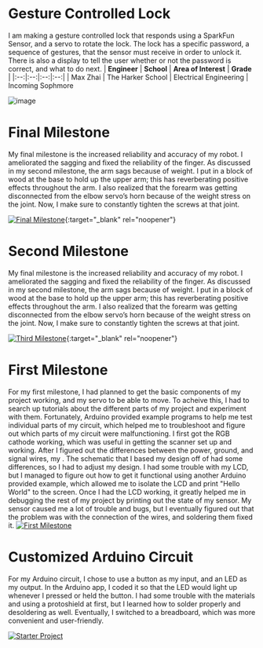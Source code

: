 ﻿# Gesture Controlled Lock
I am making a gesture controlled lock that responds using a SparkFun Sensor, and a servo to rotate the lock. The lock has a specific password, a sequence of gestures, that the sensor must receive in order to unlock it. There is also a display to tell the user whether or not the password is correct, and what to do next.
| **Engineer** | **School** | **Area of Interest** | **Grade** |
|:--:|:--:|:--:|:--:|
| Max Zhai | The Harker School | Electrical Engineering | Incoming Sophmore

![image](https://user-images.githubusercontent.com/42756575/174340184-5a8cc2b8-2c25-4434-9d1a-629f4991969f.png)
  
# Final Milestone
My final milestone is the increased reliability and accuracy of my robot. I ameliorated the sagging and fixed the reliability of the finger. As discussed in my second milestone, the arm sags because of weight. I put in a block of wood at the base to hold up the upper arm; this has reverberating positive effects throughout the arm. I also realized that the forearm was getting disconnected from the elbow servo’s horn because of the weight stress on the joint. Now, I make sure to constantly tighten the screws at that joint. 

[![Final Milestone](https://res.cloudinary.com/marcomontalbano/image/upload/v1612573869/video_to_markdown/images/youtube--F7M7imOVGug-c05b58ac6eb4c4700831b2b3070cd403.jpg )](https://www.youtube.com/watch?v=F7M7imOVGug&feature=emb_logo "Final Milestone"){:target="_blank" rel="noopener"}

# Second Milestone
My final milestone is the increased reliability and accuracy of my robot. I ameliorated the sagging and fixed the reliability of the finger. As discussed in my second milestone, the arm sags because of weight. I put in a block of wood at the base to hold up the upper arm; this has reverberating positive effects throughout the arm. I also realized that the forearm was getting disconnected from the elbow servo’s horn because of the weight stress on the joint. Now, I make sure to constantly tighten the screws at that joint.

[![Third Milestone](https://res.cloudinary.com/marcomontalbano/image/upload/v1612574014/video_to_markdown/images/youtube--y3VAmNlER5Y-c05b58ac6eb4c4700831b2b3070cd403.jpg)](https://www.youtube.com/watch?v=y3VAmNlER5Y&feature=emb_logo "Second Milestone"){:target="_blank" rel="noopener"}
# First Milestone
  

For my first milestone, I had planned to get the basic components of my project working, and my servo to be able to move. To acheive this, I had to search up tutorials about the different parts of my project and experiment with them. Fortunately, Arduino provided example programs to help me test individual parts of my circuit, which helped me to troubleshoot and figure out which parts of my circuit were malfunctioning. I first got the RGB cathode working, which was useful in getting the scanner set up and working. After I figured out the differences between the power, ground, and signal wires, my . The schematic that I based my design off of had some differences, so I had to adjust my design. I had some trouble with my LCD, but I managed to figure out how to get it functional using another Arduino provided example, which allowed me to isolate the LCD and print "Hello World" to the screen. Once I had the LCD working, it greatly helped me in debugging the rest of my project by printing out the state of my sensor. My sensor caused me a lot of trouble and bugs, but I eventually figured out that the problem was with the connection of the wires, and soldering them fixed it.
[![First Milestone](https://i3.ytimg.com/vi/gO-LkjuNxZQ/maxresdefault.jpg)]([https://www.youtube.com/watch?v=gO-LkjuNxZQ])
# Customized Arduino Circuit 

For my Arduino circuit, I chose to use a button as my input, and an LED as my output. In the Arduino app, I coded it so that the LED would light up whenever I pressed or held the button. I had some trouble with the materials and using a protoshield at first, but I learned how to solder properly and desoldering as well. Eventually, I switched to a breadboard, which was more convenient and user-friendly.

[![Starter Project](https://i3.ytimg.com/vi/BQ9KYhZLy0E/maxresdefault.jpg)](https://www.youtube.com/watch?v=BQ9KYhZLy0E)
